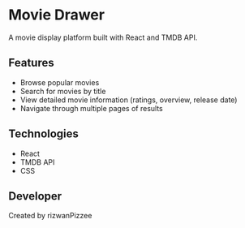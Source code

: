 # Movie Drawer

A movie display platform built with React and TMDB API.

## Features

- Browse popular movies
- Search for movies by title
- View detailed movie information (ratings, overview, release date)
- Navigate through multiple pages of results

## Technologies

- React 
- TMDB API
- CSS

## Developer

Created by rizwanPizzee
